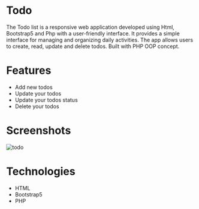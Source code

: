 # Todo
The Todo list is a responsive web application developed using Html, Bootstrap5 and Php with a user-friendly interface. It provides a simple interface for managing and organizing daily activities. The app allows users to create, read, update and delete todos. Built with PHP OOP concept.

# Features
<ul>
  <li>Add new todos</li>
  <li>Update your todos</li>
  <li>Update your todos status</li>
  <li>Delete your todos</li>
</ul>

# Screenshots
![todo](https://github.com/Meenachie/todo/assets/140750116/4a45199f-0098-4a7d-8e14-d2d00219c3d3)

# Technologies 
<ul>
  <li>HTML</li>
  <li>Bootstrap5</li>
  <li>PHP</li>
</ul>
